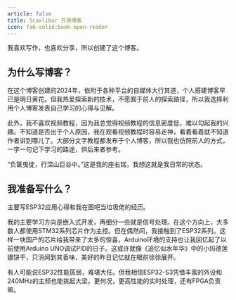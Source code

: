 ```yaml
---
article: false
title: Scaxlibur 开源博客
icon: fa6-solid:book-open-reader
---
```


我喜欢写作，也喜欢分享，所以创建了这个博客。

## 为什么写博客？

在这个博客创建的2024年，依附于各种平台的自媒体大行其道，个人搭建博客早已是明日黄花。但我热爱探索新的技术，不愿囿于前人的探索路径，所以我选择利用个人博客发表自己学习的心得与见解。

此外，我不喜欢视频教程，因为我总觉得视频教程的信息密度低，难以勾起我的兴趣。不知道是否出于个人原因，我在观看视频教程时容易走神，看着看着就不知道作者讲到哪儿了。大部分文字教程都发布于个人博客，所以我也仿照前人的方式，一字一句记下学习的路途，供后来者参考。

“负箧曳徙，行深山巨谷中。”这是我的座右铭，我想这就是我日常的状态。

## 我准备写什么？

主要写ESP32应用心得和我在图吧当垃圾佬的经历。

我的主要学习方向是嵌入式开发，再细分一些就是信号处理。在这个方向上，大多数人都使用STM32系列芯片作为主控。但在偶然间，我接触到了ESP32系列。这样一块国产的芯片给我带来了太多的惊喜，Arduino环境的支持也让我回忆起了以前使用Arduino UNO调试PID的日子。这或许就像《追忆似水年华》中的小玛德莲娜饼干，只消闻到其香味，美好的昨日记忆就在眼前徐徐展开。

有人可能说ESP32性能孱弱，难堪大任。但我相信ESP32-S3凭借丰富的外设和240MHz的主频也能挑起大梁。更何况，更高性能的实时处理，还有FPGA负责嘛。
